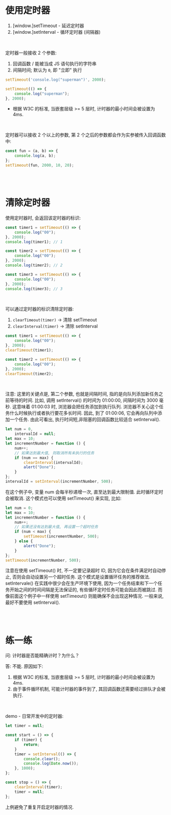 # 使用定时器

1. [window.]setTimeout - 延迟定时器
2. [window.]setInterval - 循环定时器 (间隔器)

<br>

定时器一般接收 2 个参数:

1.  回调函数 / 能被当成 JS 语句执行的字符串
2.  间隔时间; 默认为 `0`, 即 "立即" 执行

```js
setTimeout('console.log("superman")', 2000);
```

```js
setTimeout(() => {
    console.log("superman");
}, 2000);
```

-   根据 W3C 的标准, 当嵌套层级 >= 5 层时, 计时器的最小时间会被设置为 4ms.

<br>

定时器可以接收 2 个以上的参数, 第 2 个之后的参数都会作为实参被传入回调函数中:

```js
const fun = (a, b) => {
    console.log(a, b);
};
setTimeout(fun, 2000, 10, 20);
```

<br><br>

# 清除定时器

使用定时器时, 会返回该定时器的标识:

```js
const timer1 = setTimeout(() => {
    console.log("00");
}, 2000);
console.log(timer1); // 1

const timer2 = setTimeout(() => {
    console.log("00");
}, 2000);
console.log(timer2); // 2

const timer3 = setTimeout(() => {
    console.log("00");
}, 2000);
console.log(timer3); // 3
```

<br>

可以通过定时器的标识清除定时器:

1. `clearTimeout(timer)` → 清除 setTimeout
2. `clearInterval(timer)` → 清除 setInterval

```js
const timer1 = setTimeout(() => {
    console.log("00");
}, 2000);
clearTimeout(timer1);

const timer2 = setTimeout(() => {
    console.log("00");
}, 2000);
clearTimeout(timer2);
```

<br>

注意: 这里的关键点是, 第二个参数, 也就是间隔时间, 指的是向队列添加新任务之前等待的时间. 比如, 调用 setInterval() 的时间为 01:00:00, 间隔时间为 3000 毫秒. 这意味着 01:00:03 时, 浏览器会把任务添加到执行队列. 浏览器不关心这个任务什么时候执行或者执行要花多长时间. 因此, 到了 01:00:06, 它会再向队列中添加一个任务. 由此可看出, 执行时间短,非阻塞的回调函数比较适合 setInterval().

```js
let num = 0,
    intervalId = null;
let max = 10;
let incrementNumber = function () {
    num++;
    // 如果达到最大值, 则取消所有未执行的任务
    if (num == max) {
        clearInterval(intervalId);
        alert("Done");
    }
};
intervalId = setInterval(incrementNumber, 500);
```

在这个例子中, 变量 num 会每半秒递增一次, 直至达到最大限制值. 此时循环定时会被取消. 这个模式也可以使用 setTimeout() 来实现, 比如:

```js
let num = 0;
let max = 10;
let incrementNumber = function () {
    num++;
    // 如果还没有达到最大值, 再设置一个超时任务
    if (num < max) {
        setTimeout(incrementNumber, 500);
    } else {
        alert("Done");
    }
};
setTimeout(incrementNumber, 500);
```

注意在使用 setTimeout() 时, 不一定要记录超时 ID, 因为它会在条件满足时自动停止, 否则会自动设置另一个超时任务. 这个模式是设置循环任务的推荐做法. setIntervale() 在实践中很少会在生产环境下使用, 因为一个任务结束和下一个任务开始之间的时间间隔是无法保证的, 有些循环定时任务可能会因此而被跳过. 而像前面这个例子中一样使用 setTimeout() 则能确保不会出现这种情况. 一般来说, 最好不要使用 setInterval().

<br><br>

# 练一练

问: 计时器是否能精确计时？为什么？

答: 不能. 原因如下:

1.  根据 W3C 的标准, 当嵌套层级 >= 5 层时, 计时器的最小时间会被设置为 4ms.
2.  由于事件循环机制, 可能计时器的事件到了, 其回调函数还需要经过排队才会被执行.

<br>

demo - 日常开发中的定时器:

```js
let timer = null;

const start = () => {
    if (timer) {
        return;
    }
    timer = setInterval(() => {
        console.clear();
        console.log(Date.now());
    }, 1000);
};

const stop = () => {
    clearInterval(timer);
    timer = null;
};
```

上例避免了重复开启定时器的情况.

<br>
